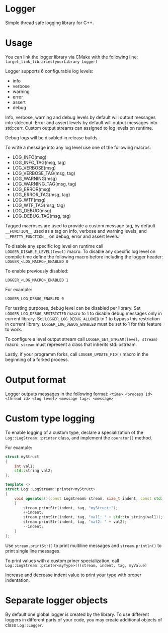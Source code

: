 # Logger
Simple thread safe logging library for C++.

# Usage

You can link the logger library via CMake with the following line:
`target_link_libraries(yourLibrary Logger)`

Logger supports 6 configurable log levels:
- info
- verbose
- warning
- error
- assert
- debug

Info, verbose, warning and debug levels by default will output messages into std::cout. Error and assert levels by default will output messages into std::cerr. Custom output streams can assigned to log levels on runtime.

Debug logs will be disabled in release builds.

To write a message into any log level use one of the following macros:
- LOG_INFO(msg)
- LOG_INFO_TAG(msg, tag)
- LOG_VERBOSE(msg)
- LOG_VERBOSE_TAG(msg, tag)
- LOG_WARNING(msg)
- LOG_WARNING_TAG(msg, tag)
- LOG_ERROR(msg)
- LOG_ERROR_TAG(msg, tag)
- LOG_WTF(msg)
- LOG_WTF_TAG(msg, tag)
- LOG_DEBUG(msg)
- LOG_DEBUG_TAG(msg, tag)

Tagged macroses are used to provide a custom message tag, by default `__FUNCTION__` used as a tag on info, verbose and warning levels, and `__PRETTY_FUNCTION__` on debug, error and assert levels.

To disable any specific log level on runtime call `LOGGER_DISABLE_LEVEL(level)` macro.
To disable any specific log level on compile time define the following macro before including the logger header:
`LOGGER_<LOG_MACRO>_ENABLED 0`

To enable previously disabled:

`LOGGER_<LOG_MACRO>_ENABLED 1`

For example:

`LOGGER_LOG_DEBUG_ENABLED 0`

For testing purposes, debug level can be disabled per library. Set `LOGGER_LOG_DEBUG_RESTRICTED` macro to 1 to disable debug messages only in current library. Set `LOGGER_LOG_DEBUG_ALLOWED` to 1 to bypass this restriction in current library. `LOGGER_LOG_DEBUG_ENABLED` must be set to 1 for this feature to work.

To configure a level output stream call `LOGGER_SET_STREAM(level, stream)` macro. `stream` must represent a class that inherits std::ostream.

Lastly, if your programm forks, call `LOGGER_UPDATE_PID()` macro in the beginning of a forked process.

# Output format
Logger outputs messages in the following format:
`<time> <process id> <thread id> <log level> <message tag>: <message>`

# Custom type logging
To enable logging of a custom type, declare a specialization of the `Log::LogStream::printer` class, and implement the `operator()` method.

For example:

```c++
struct myStruct
{
    int val1;
    std::string val2;
};

template <>
struct Log::LogStream::printer<myStruct>
{
    void operator()(const LogStream& stream, size_t indent, const std::string &tag, const myStruct &msg)
    {
        stream.printStr(indent, tag, "myStruct:");
        ++indent;
        stream.printStr(indent, tag, "val1: " + std::to_string(val1));
        stream.printStr(indent, tag, "val2: " + val2);
        --indent;
    }
};
```

Use `stream.printStr()` to print multiline messages and `stream.println()` to print single line messages.

To print values with a custom priner specialization, call `Log::LogStream::printer<myType>()(stream, indent, tag, myValue)` 

Increase and decrease indent value to print your type with proper indentation.

# Separate logger objects
By default one global logger is created by the library. To use different loggers in different parts of your code, you may create additional objects of class `Log::Logger`. 

